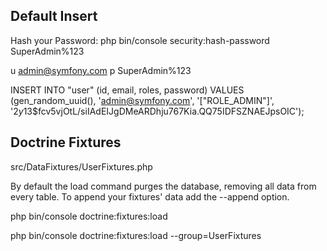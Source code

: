 ## Default Insert

Hash your Password:
php bin/console security:hash-password SuperAdmin%123

u admin@symfony.com
p SuperAdmin%123

INSERT INTO "user" (id, email, roles, password) VALUES (gen_random_uuid(), 'admin@symfony.com', '["ROLE_ADMIN"]', '$2y$13$fcv5vjOtL/siIAdEIJgDMeARDhju767Kia.QQ75IDFSZNAEJpsOIC');





## Doctrine Fixtures
src/DataFixtures/UserFixtures.php

By default the load command purges the database, removing all data from every table. To append your fixtures' data add the --append option.

php bin/console doctrine:fixtures:load

php bin/console doctrine:fixtures:load --group=UserFixtures